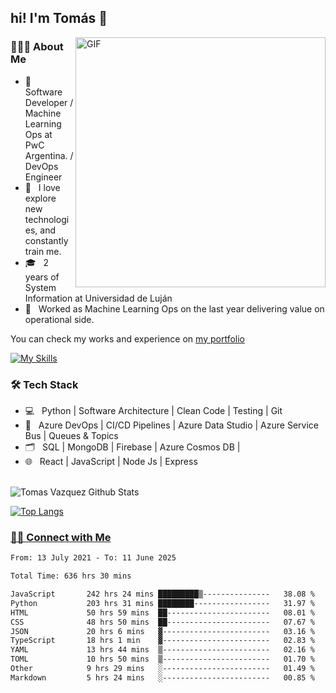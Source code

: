 <h2> hi! I'm Tomás 👋</h2>
<img align="right" alt="GIF" src="https://media1.giphy.com/media/TfelnmQ8VU3K/giphy.gif" width="400"/>

<h3> 👨🏻‍💻 About Me </h3>

- 🔭 &nbsp; Software Developer / Machine Learning Ops at PwC Argentina. / DevOps Engineer
- 🤔 &nbsp; I love explore new technologies, and constantly train me.
- 🎓 &nbsp; 2 years of System Information at Universidad de Luján 
- 💼 &nbsp; Worked as Machine Learning Ops on the last year delivering value on operational side.


You can check my works and experience on <a href = 'https://tomasvazquez.web.app'>my portfolio</a>

[![My Skills](https://skillicons.dev/icons?i=python,fastapi,git,docker,firebase,mongodb,azure,js,postman,jenkins,bash,linux)](https://skillicons.dev)
<p align="center"> 
<h3>🛠 Tech Stack</h3>

- 💻 &nbsp; Python | Software Architecture | Clean Code | Testing | Git
- 🔧 &nbsp; Azure DevOps | CI/CD Pipelines | Azure Data Studio | Azure Service Bus | Queues & Topics
- 🗂️ &nbsp; SQL | MongoDB | Firebase | Azure Cosmos DB | 
- 🌐 &nbsp; React | JavaScript | Node Js | Express 

<br>

<img align="center" src='https://github-readme-stats.vercel.app/api?username=vazqueztomas&&show_icons=true&title_color=#1f619c&icon_color=bb2acf&text_color=daf7dc&bg_color=#1f619c%22' alt="Tomas Vazquez Github Stats">

</br>


[![Top Langs](https://github-readme-stats.vercel.app/api/top-langs/?username=vazqueztomas)](https://github.com/vazqueztomas/github-readme-stats)
<br>


<h3> <a href = "https://www.linkedin.com/in/tomasvazquez21/" target = "_blank" rel="noopener noreferrer">🤝🏻 Connect with Me </a></h3>

<!--START_SECTION:waka-->

```txt
From: 13 July 2021 - To: 11 June 2025

Total Time: 636 hrs 30 mins

JavaScript       242 hrs 24 mins █████████▒---------------   38.08 %
Python           203 hrs 31 mins ████████-----------------   31.97 %
HTML             50 hrs 59 mins  ██-----------------------   08.01 %
CSS              48 hrs 50 mins  ██-----------------------   07.67 %
JSON             20 hrs 6 mins   ▓------------------------   03.16 %
TypeScript       18 hrs 1 min    ▓------------------------   02.83 %
YAML             13 hrs 44 mins  ▒------------------------   02.16 %
TOML             10 hrs 50 mins  ▒------------------------   01.70 %
Other            9 hrs 29 mins   ░------------------------   01.49 %
Markdown         5 hrs 24 mins   ░------------------------   00.85 %
```

<!--END_SECTION:waka-->
<br>

